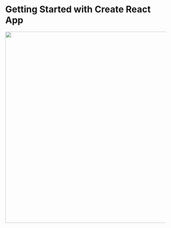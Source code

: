 # Getting Started with Create React App

<img src="https://imgur.com/a/YYXhBS8.gif" width="1000" height="600" />


